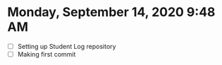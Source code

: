 # Monday, September 14, 2020 9:48 AM
- [ ] Setting up Student Log repository
- [ ] Making first commit 

